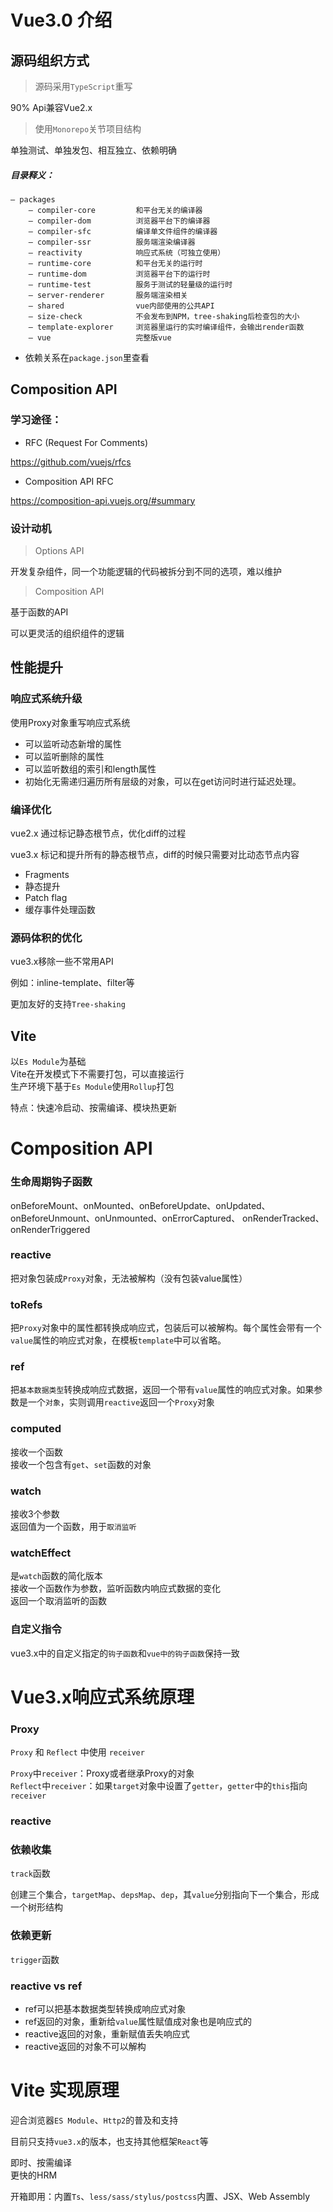 # Vue3.0 介绍

## 源码组织方式

> 源码采用`TypeScript`重写

90% Api兼容Vue2.x

> 使用`Monorepo`关节项目结构

单独测试、单独发包、相互独立、依赖明确

##### 目录释义：

```
— packages 
    — compiler-core         和平台无关的编译器
    — compiler-dom          浏览器平台下的编译器
    — compiler-sfc          编译单文件组件的编译器
    — compiler-ssr          服务端渲染编译器
    — reactivity            响应式系统（可独立使用）
    — runtime-core          和平台无关的运行时
    — runtime-dom           浏览器平台下的运行时
    — runtime-test          服务于测试的轻量级的运行时
    — server-renderer       服务端渲染相关
    — shared                vue内部使用的公共API
    — size-check            不会发布到NPM，tree-shaking后检查包的大小
    — template-explorer     浏览器里运行的实时编译组件，会输出render函数
    — vue                   完整版vue
```

* 依赖关系在`package.json`里查看


## Composition API

### 学习途径：

- RFC (Request For Comments)  

https://github.com/vuejs/rfcs

- Composition API RFC  

https://composition-api.vuejs.org/#summary

### 设计动机 

> Options API 

开发复杂组件，同一个功能逻辑的代码被拆分到不同的选项，难以维护

> Composition API

基于函数的API  

可以更灵活的组织组件的逻辑

## 性能提升  

### 响应式系统升级

使用Proxy对象重写响应式系统

- 可以监听动态新增的属性
- 可以监听删除的属性
- 可以监听数组的索引和length属性
- 初始化无需递归遍历所有层级的对象，可以在get访问时进行延迟处理。

### 编译优化

vue2.x 通过标记静态根节点，优化diff的过程   

vue3.x 标记和提升所有的静态根节点，diff的时候只需要对比动态节点内容  
- Fragments 
- 静态提升
- Patch flag
- 缓存事件处理函数

### 源码体积的优化

vue3.x移除一些不常用API 

例如：inline-template、filter等

更加友好的支持`Tree-shaking`

## Vite 

以`Es Module`为基础  
Vite在开发模式下不需要打包，可以直接运行  
生产环境下基于`Es Module`使用`Rollup`打包

特点：快速冷启动、按需编译、模块热更新  


# Composition API

### 生命周期钩子函数 

onBeforeMount、onMounted、onBeforeUpdate、onUpdated、  
onBeforeUnmount、onUnmounted、onErrorCaptured、
onRenderTracked、onRenderTriggered

### reactive 

把对象包装成`Proxy`对象，无法被解构（没有包装value属性）

### toRefs 

把`Proxy`对象中的属性都转换成响应式，包装后可以被解构。每个属性会带有一个`value`属性的响应式对象，在模板`template`中可以省略。

### ref

把`基本数据类型`转换成响应式数据，返回一个带有`value`属性的响应式对象。如果参数是一个`对象`，实则调用`reactive`返回一个`Proxy`对象

### computed 

接收一个函数   
接收一个包含有`get`、`set`函数的对象  

### watch  

接收3个参数  
返回值为一个函数，用于`取消监听`

### watchEffect 

是`watch`函数的简化版本  
接收一个函数作为参数，监听函数内响应式数据的变化  
返回一个取消监听的函数

### 自定义指令 

vue3.x中的自定义指定的`钩子函数`和`vue中的钩子函数`保持一致

# Vue3.x响应式系统原理

### Proxy 

`Proxy` 和 `Reflect` 中使用 `receiver`

`Proxy`中`receiver`：Proxy或者继承Proxy的对象  
`Reflect`中`receiver`：如果`target`对象中设置了`getter`，`getter`中的`this`指向`receiver`

### reactive 

### 依赖收集 

`track`函数  

创建三个集合，`targetMap`、`depsMap`、`dep`，其`value`分别指向下一个集合，形成一个树形结构

### 依赖更新 

`trigger`函数  


### reactive vs ref

- ref可以把基本数据类型转换成响应式对象
- ref返回的对象，重新给`value`属性赋值成对象也是响应式的
- reactive返回的对象，重新赋值丢失响应式
- reactive返回的对象不可以解构


# Vite 实现原理

迎合浏览器`ES Module`、`Http2`的普及和支持

目前只支持`vue3.x`的版本，也支持其他框架`React`等  

即时、按需编译  
更快的HRM  

开箱即用：内置`Ts`、`less/sass/stylus/postcss`内置、JSX、Web Assembly

